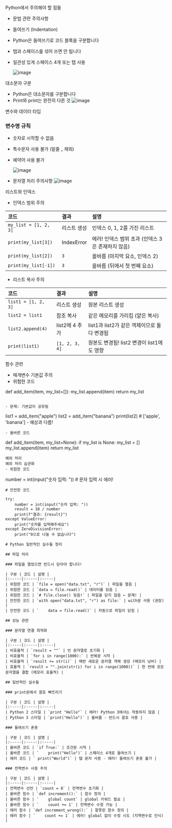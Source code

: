 Python에서 주의해야 할 점들

- 문법 관련 주의사항

- 들여쓰기 (Indentation)

- Python은 들여쓰기로 코드 블록을 구분합니다

- 탭과 스페이스를 섞어 쓰면 안 됩니다

- 일관성 있게 스페이스 4개 또는 탭 사용

   ![image](https://github.com/user-attachments/assets/8686a8a1-0bb8-4812-a8ac-d79c685bff2e)


 대소문자 구분
- Python은 대소문자를 구분합니다
- Print와 print는 완전히 다른 것
   ![image](https://github.com/user-attachments/assets/7cf99bac-2547-4476-9239-ea6bdad77d6b)


변수와 데이터 타입
### 변수명 규칙
- 숫자로 시작할 수 없음
- 특수문자 사용 불가 (밑줄 _ 제외)
- 예약어 사용 불가

  ![image](https://github.com/user-attachments/assets/dacf6292-bb80-44da-b05f-fff67cf9dba9)

- 문자열 처리 주의사항
  ![image](https://github.com/user-attachments/assets/7d15fb9d-3a1b-49f3-ba09-dea56de1ce15)



리스트와 인덱스
- 인덱스 범위 주의

| 코드 | 결과 | 설명 |
|:-----|:-----|:-----|
| `my_list = [1, 2, 3]` | 리스트 생성 | 인덱스 0, 1, 2를 가진 리스트 |
| `print(my_list[3])` | IndexError | 에러! 인덱스 범위 초과 (인덱스 3은 존재하지 않음) |
| `print(my_list[2])` | `3` | 올바름 (마지막 요소, 인덱스 2) |
| `print(my_list[-1])` | `3` | 올바름 (뒤에서 첫 번째 요소) |

- 리스트 복사 주의

  
| 코드 | 결과 | 설명 |
|:-----|:-----|:-----|
| `list1 = [1, 2, 3]` | 리스트 생성 | 원본 리스트 생성 |
| `list2 = list1` | 참조 복사 | 같은 메모리를 가리킴 (얕은 복사) |
| `list2.append(4)` | list2에 4 추가 | list1과 list2가 같은 객체이므로 둘 다 변경됨 |
| `print(list1)` | `[1, 2, 3, 4]` | 원본도 변경됨! list2 변경이 list1에도 영향




함수 관련
- 매개변수 기본값 주의
- 위험한 코드

def add_item(item, my_list=[]):
    my_list.append(item)
    return my_list
```

- 문제: 기본값이 공유됨

```
list1 = add_item("apple")
list2 = add_item("banana")
print(list2)  # ['apple', 'banana'] - 예상과 다름!
```
- 올바른 코드
  ```
def add_item(item, my_list=None):
    if my_list is None:
        my_list = []
    my_list.append(item)
    return my_list
```
예외 처리
예외 처리 습관화
- 위험한 코드
```
number = int(input("숫자 입력: "))  # 문자 입력 시 에러!
```
# 안전한 코드

try:
    number = int(input("숫자 입력: "))
    result = 10 / number
    print(f"결과: {result}")
except ValueError:
    print("숫자를 입력해주세요")
except ZeroDivisionError:
    print("0으로 나눌 수 없습니다")

# Python 일반적인 실수들 정리

## 파일 처리

### 파일을 열었으면 반드시 닫아야 합니다!

| 구분 | 코드 | 설명 |
|:-----|:-----|:-----|
| 위험한 코드 | `file = open("data.txt", "r")` | 파일을 열음 |
| 위험한 코드 | `data = file.read()` | 데이터를 읽음 |
| 위험한 코드 | `# file.close() 잊음!` | 파일을 닫지 않음 ← 문제! |
| 안전한 코드 | `with open("data.txt", "r") as file:` | with문 사용 (권장) |
| 안전한 코드 | `    data = file.read()` | 자동으로 파일이 닫힘 |

## 성능 관련

### 문자열 연결 최적화

| 구분 | 코드 | 설명 |
|:-----|:-----|:-----|
| 비효율적 | `result = ""` | 빈 문자열로 초기화 |
| 비효율적 | `for i in range(1000):` | 반복문 시작 |
| 비효율적 | `result += str(i)` | 매번 새로운 문자열 객체 생성 (메모리 낭비) |
| 효율적 | `result = "".join(str(i) for i in range(1000))` | 한 번에 모든 문자열을 결합 (메모리 효율적) |

## 일반적인 실수들

### print문에서 괄호 빠뜨리기

| 구분 | 코드 | 설명 |
|:-----|:-----|:-----|
| Python 2 스타일 | `print "Hello"` | 에러! Python 3에서는 작동하지 않음 |
| Python 3 스타일 | `print("Hello")` | 올바름 - 반드시 괄호 사용 |

### 들여쓰기 혼용

| 구분 | 코드 | 설명 |
|:-----|:-----|:-----|
| 올바른 코드 | `if True:` | 조건문 시작 |
| 올바른 코드 | `    print("Hello")` | 스페이스 4개로 들여쓰기 |
| 에러 코드 | `	print("World")` | 탭 문자 사용 - 에러! 들여쓰기 혼용 불가 |

### 전역변수 사용 주의

| 구분 | 코드 | 설명 |
|:-----|:-----|:-----|
| 전역변수 선언 | `count = 0` | 전역변수 초기화 |
| 올바른 함수 | `def increment():` | 함수 정의 |
| 올바른 함수 | `    global count` | global 키워드 필요 |
| 올바른 함수 | `    count += 1` | 전역변수 수정 가능 |
| 에러 함수 | `def increment_wrong():` | 잘못된 함수 정의 |
| 에러 함수 | `    count += 1` | 에러! global 없이 수정 시도 (지역변수로 인식) |

